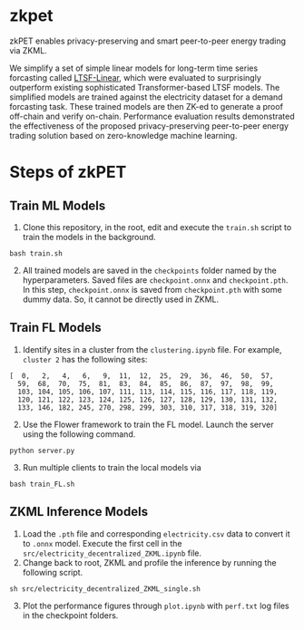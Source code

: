 # zkpet
zkPET enables privacy-preserving and smart peer-to-peer energy trading via ZKML.

We simplify a set of simple linear models for long-term time series forcasting called [LTSF-Linear](https://github.com/cure-lab/LTSF-Linear), which were evaluated to surprisingly outperform existing sophisticated Transformer-based LTSF models. The simplified models are trained against the electricity dataset for a demand forcasting task. These trained models are then ZK-ed to generate a proof off-chain and verify on-chain. Performance evaluation results demonstrated the effectiveness of the proposed privacy-preserving peer-to-peer energy trading solution based on zero-knowledge machine learning.

# Steps of zkPET

## Train ML Models
1. Clone this repository, in the root, edit and execute the `train.sh` script to train the models in the background.
```
bash train.sh 
```
2. All trained models are saved in the `checkpoints` folder named by the hyperparameters. Saved files are `checkpoint.onnx` and `checkpoint.pth`. In this step, `checkpoint.onnx` is saved from `checkpoint.pth` with some dummy data. So, it cannot be directly used in ZKML.

## Train FL Models
1. Identify sites in a cluster from the `clustering.ipynb` file. For example, `cluster 2` has the following sites:
```
[  0,   2,   4,   6,   9,  11,  12,  25,  29,  36,  46,  50,  57,
  59,  68,  70,  75,  81,  83,  84,  85,  86,  87,  97,  98,  99,
  103, 104, 105, 106, 107, 111, 113, 114, 115, 116, 117, 118, 119,
  120, 121, 122, 123, 124, 125, 126, 127, 128, 129, 130, 131, 132,
  133, 146, 182, 245, 270, 298, 299, 303, 310, 317, 318, 319, 320]
  ```
2. Use the Flower framework to train the FL model. Launch the server using the following command.
```
python server.py
```
3. Run multiple clients to train the local models via
```
bash train_FL.sh
```
## ZKML Inference Models
1. Load the `.pth` file and corresponding `electricity.csv` data to convert it to `.onnx` model. Execute the first cell in the `src/electricity_decentralized_ZKML.ipynb` file.
2. Change back to root, ZKML and profile the inference by running the following script.
```
sh src/electricity_decentralized_ZKML_single.sh
```
3. Plot the performance figures through `plot.ipynb` with `perf.txt` log files in the checkpoint folders.
